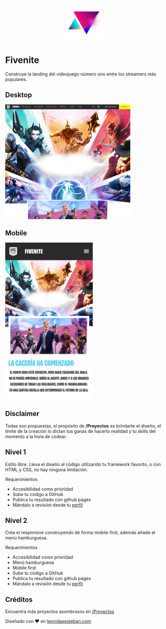 <div align="center">
<a href="https://leonidasesteban.com/proyectos">
  <img width="120px"  src="https://raw.githubusercontent.com/no-te-rindas/logo/main/Logo/LeonidasEsteban-destello-envolvente-cuadrada.png" />
</a>
</div>

# Fivenite

Construye la landing del videojuego número uno entre los streamers más populares.

## Desktop

<img width="400px"  src="https://github.com/no-te-rindas/imagenes/blob/main/Readmes/fivenite/fivenite-desktop.png?raw=true" />

## Mobile

<img width="280px"  src="https://github.com/no-te-rindas/imagenes/blob/main/Readmes/fivenite/fivenite-mobile.png?raw=true" />

## Disclaimer

Todas son propuestas, el propósito de **/Proyectos** es brindarte el diseño, el límite de la creación lo dictan tus ganas de hacerlo realidad y tu skills del momento a la hora de codear.

## Nivel 1

Estilo libre. Lleva el diseño al código utilizando tu framework favorito, o con HTML y CSS, no hay ninguna limitación.

Requerimientos

- Accesibilidad como prioridad
- Sube tu código a GitHub
- Publica tu resultado con github pages
- Mándalo a revisión desde tu [perfil](https://leonidasesteban.com/estudiante)

## Nivel 2

Crea el responsive construyendo de forma mobile first, además añade el menú hamburguesa.

Requerimientos

- Accesibilidad como prioridad
- Menú hamburguesa
- Mobile first
- Sube tu código a GitHub
- Publica tu resultado con github pages
- Mándalo a revisión desde tu [perfil](https://leonidasesteban.com/estudiante)

## Créditos

Encuentra más proyectos asombrosos en [/Proyectos](https://leonidasesteban.com/proyectos)

Diseñado con ♥️ en [leonidasesteban.com](https://leonidasesteban.com)
